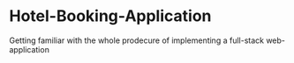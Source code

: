 # Hotel-Booking-Application
Getting familiar with the whole prodecure of implementing a full-stack web-application
